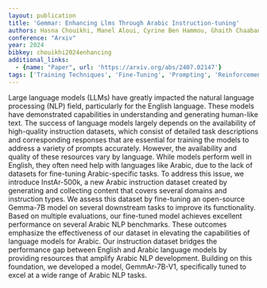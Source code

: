 ```yaml
---
layout: publication
title: 'Gemmar: Enhancing Llms Through Arabic Instruction-tuning'
authors: Hasna Chouikhi, Manel Aloui, Cyrine Ben Hammou, Ghaith Chaabane, Haithem Kchaou, Chehir Dhaouadi
conference: "Arxiv"
year: 2024
bibkey: chouikhi2024enhancing
additional_links:
  - {name: "Paper", url: 'https://arxiv.org/abs/2407.02147'}
tags: ['Training Techniques', 'Fine-Tuning', 'Prompting', 'Reinforcement Learning', 'Pretraining Methods']
---
```

Large language models (LLMs) have greatly impacted the natural language
processing (NLP) field, particularly for the English language. These models
have demonstrated capabilities in understanding and generating human-like text.
The success of language models largely depends on the availability of
high-quality instruction datasets, which consist of detailed task descriptions
and corresponding responses that are essential for training the models to
address a variety of prompts accurately. However, the availability and quality
of these resources vary by language. While models perform well in English, they
often need help with languages like Arabic, due to the lack of datasets for
fine-tuning Arabic-specific tasks. To address this issue, we introduce
InstAr-500k, a new Arabic instruction dataset created by generating and
collecting content that covers several domains and instruction types. We assess
this dataset by fine-tuning an open-source Gemma-7B model on several downstream
tasks to improve its functionality. Based on multiple evaluations, our
fine-tuned model achieves excellent performance on several Arabic NLP
benchmarks. These outcomes emphasize the effectiveness of our dataset in
elevating the capabilities of language models for Arabic. Our instruction
dataset bridges the performance gap between English and Arabic language models
by providing resources that amplify Arabic NLP development. Building on this
foundation, we developed a model, GemmAr-7B-V1, specifically tuned to excel at
a wide range of Arabic NLP tasks.
